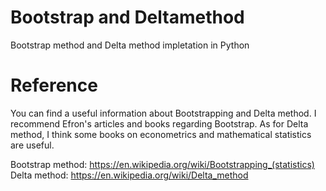 # Bootstrap and Deltamethod
Bootstrap method and Delta method impletation in Python


# Reference
You can find a useful information about Bootstrapping and Delta method. I recommend Efron's articles and books regarding Bootstrap. As for Delta method, I think some books on econometrics and mathematical statistics are useful.

Bootstrap method: https://en.wikipedia.org/wiki/Bootstrapping_(statistics) <br>
Delta method: https://en.wikipedia.org/wiki/Delta_method

